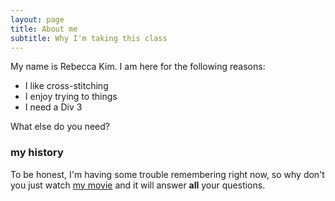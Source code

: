 ```yaml
---
layout: page
title: About me
subtitle: Why I'm taking this class
---
```


My name is Rebecca Kim. I am here for the following reasons:

- I like cross-stitching
- I enjoy trying to things
- I need a Div 3

What else do you need?

### my history

To be honest, I'm having some trouble remembering right now, so why don't you just watch [my movie](http://en.wikipedia.org/wiki/The_Princess_Bride_%28film%29) and it will answer **all** your questions.
